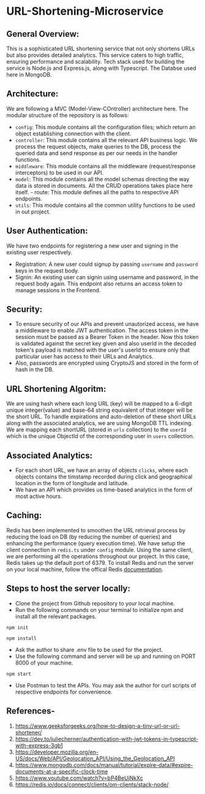# URL-Shortening-Microservice

## General Overview:

This is a sophisticated URL shortening service that not only shortens URLs but also provides detailed analytics. This service caters to high traffic, ensuring performance and scalability. Tech stack used for building the service is Node.js and Express.js, along with Typescript. The Databse used here in MongoDB.

## Architecture:

We are following a MVC (Model-View-COntroller) architecture here. The modular structure of the repository is as follows:

- `config`: This module contains all the configuration files; which return an object establishing connection with the client.
- `controller`: This module contains all the relevant API business logic. We process the request objects, make queries to the DB, process the queried data and send response as per our needs in the handler functions.
- `middleware`: This module contains all the middleware (request/response interceptors) to be used in our API.
- `model`: This module contains all the model schemas directing the way data is stored in documents. All the CRUD operations takes place here itself. - route: This module defines all the paths to respective API endpoints.
- `utils`: This module contains all the common utility functions to be used in out project.

## User Authentication:

We have two endpoints for registering a new user and signing in the existing user respectively.

- Registration: A new user could signup by passing `username` and `password` keys in the request body.
- Signin: An existing user can signin using username and password, in the request body again. This endpoint also returns an access token to manage sessions in the Frontend.

## Security:

- To ensure security of our APIs and prevent unautorized access, we have a middleware to enable JWT authentication. The access token in the session must be passed as a Bearer Token in the header. Now this token is validated against the secret key given and also userId in the decoded token's payload is matched with the user's userId to ensure only that particular user has access to their URLs and Analytics.
- Also, passwords are encrypted using CryptoJS and stored in the form of hash in the DB.

## URL Shortening Algoritm:

We are using hash where each long URL (key) will be mapped to a 6-digit unique integer(value) and base-64 string equivalent of that integer will be the short URL. To handle expirations and auto-deletion of these short URLs along with the associated analytics, we are using MongoDB TTL indexing. We are mapping each shortURL (stored in `urls` collection) to the `userId` which is the unique ObjectId of the corresponding user in `users` collection.

## Associated Analytics:

- For each short URL, we have an array of objects `clicks`, where each objects contains the timstamp recorded during click and geographical location in the form of longitude and latitude.
- We have an API which provides us time-based analytics in the form of most active hours.

## Caching:

Redis has been implemented to smoothen the URL retrieval process by reducing the load on DB (by reducing the number of queries) and enhancing the performance (query execution time). We have setup the client connection in `redis.ts` under `config` module. Using the same client, we are performing all the operations throughout our project. In this case, Redis takes up the default port of 6379.
To install Redis and run the server on your local machine, follow the offical Redis [documentation](https://redis.io/docs/install/install-redis/).

## Steps to host the server locally:

- Clone the project from Github repository to your local machine.
- Run the following commands on your terminal to initialize npm and install all the relevant packages.

```
npm init
```

```
npm install
```

- Ask the author to share .env file to be used for the project.
- Use the following command and server will be up and running on PORT 8000 of your machine.

```
npm start
```

- Use Postman to test the APIs. You may ask the author for curl scripts of respective endpoints for convenience.

## References-

1. https://www.geeksforgeeks.org/how-to-design-a-tiny-url-or-url-shortener/
2. https://dev.to/juliecherner/authentication-with-jwt-tokens-in-typescript-with-express-3gb1
3. https://developer.mozilla.org/en-US/docs/Web/API/Geolocation_API/Using_the_Geolocation_API
4. https://www.mongodb.com/docs/manual/tutorial/expire-data/#expire-documents-at-a-specific-clock-time
5. https://www.youtube.com/watch?v=bP4BeUjNkXc
6. https://redis.io/docs/connect/clients/om-clients/stack-node/
